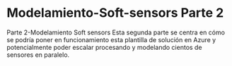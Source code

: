 # Modelamiento-Soft-sensors Parte 2
Parte 2-Modelamiento Soft sensors
Esta segunda parte se centra en cómo se podría poner en funcionamiento esta plantilla de solución en Azure y potencialmente poder escalar procesando y modelando cientos de sensores en paralelo.
